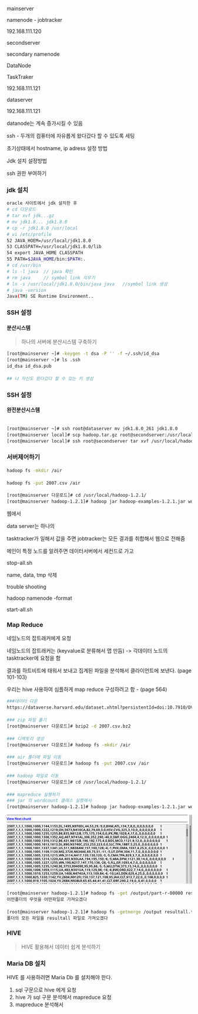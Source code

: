 mainserver

namenode - jobtracker

192.168.111.120



secondserver

secondary namenode

DataNode

TaskTraker 

192.168.111.121



dataserver

192.168.111.121



datanode는 계속 증가시킬 수 있음

ssh - 두개의 컴퓨터에 자유롭게 왔다갔다 할 수 있도록 세팅

초기상태에서 hostname, ip adress 설정 방법

Jdk 설치 설정방법

ssh 권한 부여하기 



### jdk 설치

```bash
oracle 사이트에서 jdk 설치한 후
# cd 다운로드
# tar xvf jdk...gz
# mv jdk1.8... jdk1.8.0
# cp -r jdk1.8.0 /usr/local
# vi /etc/profile
52 JAVA_HOEM=/usr/local/jdk1.8.0
53 CLASSPATH=/usr/local/jdk1.8.0/lib
54 export JAVA_HOME CLASSPATH
55 PATH=$JAVA_HOME/bin:$PATH:.
# cd /usr/bin 
# ls -l java  // java 확인
# rm java     // symbol link 지우기
# ln -s /usr/local/jdk1.8.0/bin/java java   //symbol link 생성
# java -version 
Java(TM) SE Runtime Environment..
```



### SSH 설정

#### 분산시스템

> 하나의 서버에 분산시스템 구축하기

```bash
[root@mainserver ~]# -keygen -t dsa -P '' -f ~/.ssh/id_dsa
[root@mainserver ~]# ls .ssh
id_dsa id_dsa.pub 

## 나 자신도 왔다갔다 할 수 있는 키 생성
```



### SSH 설정

#### 완전분산시스템

```bash

```





``` bash
[root@mainserver ~]# ssh root@dataserver mv jdk1.8.0_261 jdk1.8.0
[root@mainserver local]# scp hadoop.tar.gz root@secondserver:/usr/local
[root@mainserver local]# ssh root@secondserver tar xvf /usr/local/hadoop.tar.gz
```



### 서버제어하기

```bash
hadoop fs -mkdir /air

hadoop fs -put 2007.csv /air

[root@mainserver 다운로드]# cd /usr/local/hadoop-1.2.1/
[root@mainserver hadoop-1.2.1]# hadoop jar hadoop-examples-1.2.1.jar wordcount /air /output
```

웹에서 

data server는 하나의 

tasktracker가 일해서 값을 주면 jobtracker는 모든 결과를 취합해서 웹으로 전해줌

메인이 특정 노드를 알려주면 데이터서버에서 세컨드로 가고 

stop-all.sh

name, data, tmp 삭제 

trouble shooting 

hadoop namenode -format

start-all.sh

### Map Reduce



네임노드의 잡트래커에게 요청

네임노드의 잡트래커는 (keyvalue로 분류해서 맵 만듬)  -> 각데이터 노드의 tasktracker에 요청을 함

결과를 하트비트에 태워서 보내고 집계된 파일을 분석해서 클라이언트에 보낸다. (page 101-103) 

우리는 hive 사용하여 심플하게 map reduce 구성하려고 함 - (page  564)

```bash
###데이터 다운
https://dataverse.harvard.edu/dataset.xhtml?persistentId=doi:10.7910/DVN/HG7NV7

### zip 파일 풀기
[root@mainserver 다운로드]# bzip2 -d 2007.csv.bz2

### 디렉토리 생성
[root@mainserver 다운로드]# hadoop fs -mkdir /air

### air 폴더에 파일 이동
[root@mainserver 다운로드]# hadoop fs -put 2007.csv /air

### hadoop 파일로 이동
[root@mainserver 다운로드]# cd /usr/local/hadoop-1.2.1/

### mapreduce 실행하기
### jar 의 wordcount 클래스 실행해서 
[root@mainserver hadoop-1.2.1]# hadoop jar hadoop-examples-1.2.1.jar wordcount /air /output


```

![image-20200923192729779](md-images/image-20200923192729779.png)

```bash
[root@mainserver hadoop-1.2.1]# hadoop fs -get /output/part-r-00000 result.txt
어떤폴더의 무엇을 어떤파일로 가져오겠다

[root@mainserver hadoop-1.2.1]# hadoop fs -getmerge /output resultall.txt
폴더의 모든 파일을 resultall 파일로 가져오겠다
```



### HIVE

> HIVE 활용해서 데이터 쉽게 분석하기



### Maria DB  설치 

HIVE 를 사용하려면 Maria Db 를 설치해야 한다.

1. sql 구문으로 hive 에게 요청
2. hive 가 sql 구문 분석해서 mapreduce 요청 
3. mapreduce 분석해서 
